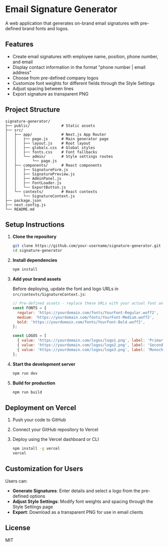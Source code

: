 # Email Signature Generator

A web application that generates on-brand email signatures with pre-defined brand fonts and logos.

## Features

- Create email signatures with employee name, position, phone number, and email
- Display contact information in the format "phone number | email address"
- Choose from pre-defined company logos
- Customize font weights for different fields through the Style Settings
- Adjust spacing between lines
- Export signature as transparent PNG

## Project Structure

```
signature-generator/
├── public/              # Static assets
├── src/
│   ├── app/             # Next.js App Router
│   │   ├── page.js      # Main generator page
│   │   ├── layout.js    # Root layout
│   │   ├── globals.css  # Global styles
│   │   ├── fonts.css    # Font fallbacks
│   │   └── admin/       # Style settings routes
│   │       └── page.js
│   ├── components/      # React components
│   │   ├── SignatureForm.js
│   │   ├── SignaturePreview.js
│   │   ├── AdminPanel.js
│   │   ├── FontLoader.js
│   │   └── ExportButton.js
│   └── contexts/        # React contexts
│       └── SignatureContext.js
├── package.json
├── next.config.js
└── README.md
```

## Setup Instructions

1. **Clone the repository**

   ```bash
   git clone https://github.com/your-username/signature-generator.git
   cd signature-generator
   ```

2. **Install dependencies**

   ```bash
   npm install
   ```

3. **Add your brand assets**

   Before deploying, update the font and logo URLs in `src/contexts/SignatureContext.js`:

   ```javascript
   // Pre-defined assets - replace these URLs with your actual font and logo URLs
   const FONTS = {
     regular: 'https://yourdomain.com/fonts/YourFont-Regular.woff2',
     medium: 'https://yourdomain.com/fonts/YourFont-Medium.woff2',
     bold: 'https://yourdomain.com/fonts/YourFont-Bold.woff2',
   };

   const LOGOS = [
     { value: 'https://yourdomain.com/logos/logo1.png', label: 'Primary Logo' },
     { value: 'https://yourdomain.com/logos/logo2.png', label: 'Secondary Logo' },
     { value: 'https://yourdomain.com/logos/logo3.png', label: 'Monochrome Logo' },
   ];
   ```

4. **Start the development server**

   ```bash
   npm run dev
   ```

5. **Build for production**

   ```bash
   npm run build
   ```

## Deployment on Vercel

1. Push your code to GitHub

2. Connect your GitHub repository to Vercel

3. Deploy using the Vercel dashboard or CLI

   ```bash
   npm install -g vercel
   vercel
   ```

## Customization for Users

Users can:

- **Generate Signatures**: Enter details and select a logo from the pre-defined options
- **Adjust Style Settings**: Modify font weights and spacing through the Style Settings page
- **Export**: Download as a transparent PNG for use in email clients

## License

MIT

